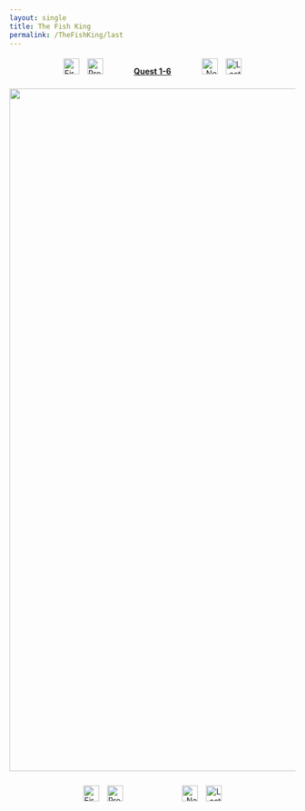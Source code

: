 ```yaml
---
layout: single
title: The Fish King
permalink: /TheFishKing/last
---
```

<div style="text-align:center">
    <a href="/TheFishKing/" style="text-decoration:none">
        <img style="height:28px; text-align:left; margin:1%" src="/assets/Misc/first.jpg" alt="First">
    </a>
    <a href="/TheFishKing/1-5" style="text-decoration:none">
        <img style="height:28px; text-align:left; margin-left:1%; margin-right:10%" src="/assets/Misc/prev.jpg" alt="Previous">
    </a>
    <u><b>Quest 1-6</b></u>
    <a href="/TheFishKing/1-7" style="text-decoration:none">
        <img style="height:28px; text-align:right; margin-left:10%; margin-right:1%" src="/assets/Misc/next.jpg" alt="Next">
    </a>
    <a href="/TheFishKing/last" style="text-decoration:none">
        <img style="height:28px; text-align:right; margin:1%" src="/assets/Misc/last.jpg" alt="Last">
    </a>
</div>

<div style="text-align:center; padding-top:20px;padding-bottom:20px">
    <img style="width:1200px" src="/assets/TheFishKing/6.png" alt="The Fish King">
</div>

<div style="text-align:center">
    <a href="/TheFishKing/" style="text-decoration:none">
        <img style="height:28px; text-align:left; margin:1%" src="/assets/Misc/first.jpg" alt="First">
    </a>
    <a href="/TheFishKing/1-5" style="text-decoration:none">
        <img style="height:28px; text-align:left; margin-left:1%; margin-right:10%" src="/assets/Misc/prev.jpg" alt="Previous">
    </a>
    <a href="/TheFishKing/last" style="text-decoration:none">
        <img style="height:28px; text-align:right; margin-left:10%; margin-right:1%" src="/assets/Misc/next.jpg" alt="Next">
    </a>
    <a href="/TheFishKing/last" style="text-decoration:none">
        <img style="height:28px; text-align:right; margin:1%" src="/assets/Misc/last.jpg" alt="Last">
    </a>
</div>
